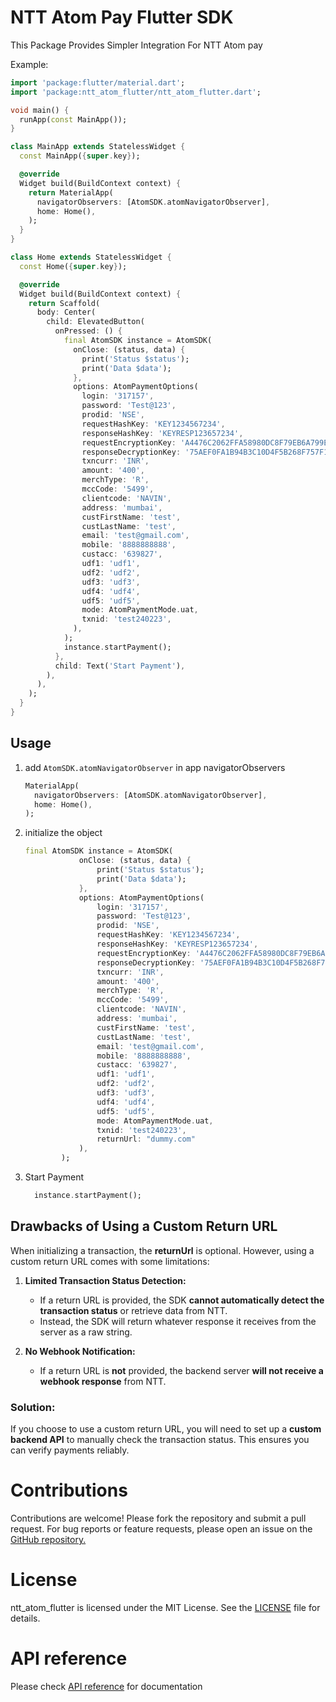# NTT Atom Pay Flutter SDK

This Package Provides Simpler Integration For NTT Atom pay

Example:

```dart
import 'package:flutter/material.dart';
import 'package:ntt_atom_flutter/ntt_atom_flutter.dart';

void main() {
  runApp(const MainApp());
}

class MainApp extends StatelessWidget {
  const MainApp({super.key});

  @override
  Widget build(BuildContext context) {
    return MaterialApp(
      navigatorObservers: [AtomSDK.atomNavigatorObserver],
      home: Home(),
    );
  }
}

class Home extends StatelessWidget {
  const Home({super.key});

  @override
  Widget build(BuildContext context) {
    return Scaffold(
      body: Center(
        child: ElevatedButton(
          onPressed: () {
            final AtomSDK instance = AtomSDK(
              onClose: (status, data) {
                print('Status $status');
                print('Data $data');
              },
              options: AtomPaymentOptions(
                login: '317157',
                password: 'Test@123',
                prodid: 'NSE',
                requestHashKey: 'KEY1234567234',
                responseHashKey: 'KEYRESP123657234',
                requestEncryptionKey: 'A4476C2062FFA58980DC8F79EB6A799E',
                responseDecryptionKey: '75AEF0FA1B94B3C10D4F5B268F757F11',
                txncurr: 'INR',
                amount: '400',
                merchType: 'R',
                mccCode: '5499',
                clientcode: 'NAVIN',
                address: 'mumbai',
                custFirstName: 'test',
                custLastName: 'test',
                email: 'test@gmail.com',
                mobile: '8888888888',
                custacc: '639827',
                udf1: 'udf1',
                udf2: 'udf2',
                udf3: 'udf3',
                udf4: 'udf4',
                udf5: 'udf5',
                mode: AtomPaymentMode.uat,
                txnid: 'test240223',
              ),
            );
            instance.startPayment();
          },
          child: Text('Start Payment'),
        ),
      ),
    );
  }
}
```

## Usage

1. add ```AtomSDK.atomNavigatorObserver``` in app navigatorObservers
    ```dart
    MaterialApp(
      navigatorObservers: [AtomSDK.atomNavigatorObserver],
      home: Home(),
    );
    ```

1. initialize the object
    ```dart
    final AtomSDK instance = AtomSDK(
                onClose: (status, data) {
                    print('Status $status');
                    print('Data $data');
                },
                options: AtomPaymentOptions(
                    login: '317157',
                    password: 'Test@123',
                    prodid: 'NSE',
                    requestHashKey: 'KEY1234567234',
                    responseHashKey: 'KEYRESP123657234',
                    requestEncryptionKey: 'A4476C2062FFA58980DC8F79EB6A799E',
                    responseDecryptionKey: '75AEF0FA1B94B3C10D4F5B268F757F11',
                    txncurr: 'INR',
                    amount: '400',
                    merchType: 'R',
                    mccCode: '5499',
                    clientcode: 'NAVIN',
                    address: 'mumbai',
                    custFirstName: 'test',
                    custLastName: 'test',
                    email: 'test@gmail.com',
                    mobile: '8888888888',
                    custacc: '639827',
                    udf1: 'udf1',
                    udf2: 'udf2',
                    udf3: 'udf3',
                    udf4: 'udf4',
                    udf5: 'udf5',
                    mode: AtomPaymentMode.uat,
                    txnid: 'test240223',
                    returnUrl: "dummy.com"
                ),
            );
    ```

1. Start Payment
    ```dart
      instance.startPayment();
    ```


## Drawbacks of Using a Custom Return URL  

When initializing a transaction, the **returnUrl** is optional. However, using a custom return URL comes with some limitations:  

1. **Limited Transaction Status Detection:**  
   - If a return URL is provided, the SDK **cannot automatically detect the transaction status** or retrieve data from NTT.  
   - Instead, the SDK will return whatever response it receives from the server as a raw string.  

2. **No Webhook Notification:**  
   - If a return URL is **not** provided, the backend server **will not receive a webhook response** from NTT.  

### **Solution:**  
If you choose to use a custom return URL, you will need to set up a **custom backend API** to manually check the transaction status. This ensures you can verify payments reliably.  

# Contributions
Contributions are welcome! Please fork the repository and submit a pull request. For bug reports or feature requests, please open an issue on the [GitHub repository.](https://github.com/gktirkha/ntt_atom_flutter)

# License
ntt_atom_flutter is licensed under the MIT License. See the [LICENSE](LICENSE) file for details.

# API reference
Please check [API reference](https://gktirkha.github.io/flutter_packages_doc/ntt_atom_flutter) for documentation